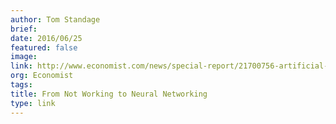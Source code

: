 ```yaml
---
author: Tom Standage
brief:
date: 2016/06/25
featured: false
image:
link: http://www.economist.com/news/special-report/21700756-artificial-intelligence-boom-based-old-idea-modern-twist-not
org: Economist
tags:
title: From Not Working to Neural Networking
type: link
---
```

